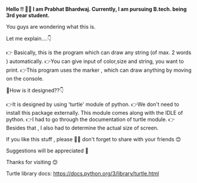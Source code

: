 **Hello !! 👋🏻 
I am Prabhat Bhardwaj.
Currently,  I am pursuing B.tech. being 3rd year student.**

You guys are wondering what this is.

Let me explain....👇

👉 Basically,  this is the program which can draw any string (of max. 2 words ) automatically. 
👉You can give input of color,size and string, you want to print.
👉This program uses the marker , which can draw  anything by moving on the console.

🤔How is it designed??👇

👉It is designed by using 'turtle' module of python.
👉We don't need to install this package externally. This module comes along with the IDLE of python.
👉I had to go through the documentation of turtle module.
👉Besides that , I also had to determine the actual size of screen.

If you like this stuff , please 🙏🏻  don't forget to share with your friends 😊 

Suggestions will be appreciated 🙂 

Thanks for visiting 😊

Turtle library docs: https://docs.python.org/3/library/turtle.html
